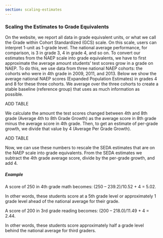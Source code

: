 ```yaml
---
section: scaling-estimates
---
```

<h3>Scaling the Estimates to Grade Equivalents</h3>

On the website, we report all data in grade equivalent units, or what we call the Grade within Cohort Standardized (GCS) scale. On this scale, users can interpret 1-unit as 1-grade level. The national average performance, for comparison, is 3 in grade 3, 4 in grade 4, and so on. 
To convert our estimates from the NAEP scale into grade equivalents, we have to first approximate the average amount students’ test scores grow in a grade on NAEP. To do this, we use data from three national NAEP cohorts: the cohorts who were in 4th grade in 2009, 2011, and 2013. Below we show the average national NAEP scores (Expanded Population Estimates) in grades 4 and 8 for these three cohorts. We average over the three cohorts to create a stable baseline (reference group) that uses as much information as possible.

ADD TABLE

We calculate the amount the test scores changed between 4th and 8th grade (Average 4th to 8th Grade Growth) as the average score in 8th grade minus the average score in 4th grade. Then, to get an estimate of per-grade growth, we divide that value by 4 (Average Per Grade Growth).

ADD TABLE

Now, we can use these numbers to rescale the SEDA estimates that are on the NAEP scale into grade equivalents. From the SEDA estimates we subtract the 4th grade average score, divide by the per-grade growth, and add 4. 

<h5>Example</h5>

A score of 250 in 4th grade math becomes:
	(250 – 239.2)/10.52 + 4 = 5.02.

In other words, these students score at a 5th grade level or approximately 1 grade level ahead of the national average for their grade.

A score of 200 in 3rd grade reading becomes:
	(200 – 218.0)/11.49 + 4 = 2.44.

In other words, these students score approximately half a grade level behind the national average for third graders.


